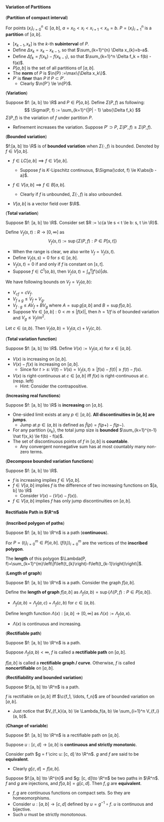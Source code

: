 #### Variation of Partitions

(**Partition of compact interval**)

For points $(x_i)_{i=0}^{n} \in [a, b]$, $a = x_0<x_i < x_{i+1} < x_n = b$. $P = (x_i)_{i= 1}^n$ is a **partition** of $[a, b]$.

- $[x_{k-1}, x_k]$ is the $k$-th **subinterval** of $P$.
- Define $\Delta x_{k}=x_{k}-x_{k-1}$, so that $\sum_{k=1}^{n} \Delta x_{k}=b-a$.
- Define $\Delta f_k = f(x_k)  - f(x_{k-1})$, so that $\sum_{k=1}^n \Delta f_k = f(b) - f(a)$.
- $P[a, b]$ is the set of all partitions of $[a, b]$.
- The **norm** of $P$ is $\n{P} :=\max\{\Delta x_k\}$.
- $P'$ is **finer** than $P$ if $P \subset P'$.
  - Clearly $\n{P'} \le \n{P}$.

(**Variation**)

Suppose $f: [a, b] \to \R$ and $P \in P[a, b]$. Define $\Sigma(P, f)$ as following:
$$
\Sigma(P, f) := \sum_{k=1}^{|P| - 1} \abs{\Delta f_k}
$$
$\Sigma(P, f)$ is the variation of $f$ under partition $P$.

- Refinement increases the variation. Suppose $P' \supset P$, $\Sigma(P', f) \ge \Sigma(P, f)$.

(**Bounded variation**)

$f:[a, b] \to \R$ is of **bounded variation** when $\Sigma(\cdot, f)$ is bounded. Denoted by $f \in V[a, b]$.

- $f \in LC[a, b] \implies f \in V[a, b]$.
  - Suppose $f$ is $K$-Lipschitz continuous, $\Sigma(\cdot, f) \le K\abs{b - a}$.

- $f \in V[a,b] \implies f \in B[a, b]$.
  - Clearly if $f$ is unbounded, $\Sigma(\cdot, f)$ is also unbounded.

- $V[a, b]$ is a vector field over $\R$.

(**Total variation**)

Suppose $f: [a, b] \to \R$. Consider set $R := \c{a \le s < t \le b: s, t \in \R}$.

Define $V_f(s, t): R \to [0, \infty]$ as
$$
V_f(s, t) := \sup\left \{\Sigma(P, f): P \in P[s, t]\right\}
$$

- When the range is clear, we also write $V_f = V_f(s, t)$.
- Define $V_f(s, s) = 0$ for $s \in [a, b]$.
- $V_f(s, t) = 0$ if and only if $f$ is constant on $[s, t]$.
- Suppose $f \in C^1(a, b)$, then $V_f(a, t) = \int_a^t |f'(s)|ds$.

We have following bounds on $V_f = V_f(a, b)$:
- $V_{cf} = cV_f$.
- $V_{f \pm g} \le V_f + V_g$.
- $V_{f \cdot g} \le A V_f + B V_g$ where $A = \sup g[a, b]$ and $B = \sup f[a, b]$.
- Suppose $\forall x \in [a, b]: 0 < m \le |f(x)|$, then $h = 1/f$ is of bounded variation and $V_g \le V_f/m^2$.

Let $c \in (a, b)$. Then $V_f(a, b) = V_f(a, c) + V_f(c, b)$.

(**Total variation function**)

Suppose $f: [a, b] \to \R$. Define $V(x):= V_f(a, x)$ for $x \in [a, b]$.
- $V(x)$ is increasing on $[a, b]$.
- $V(x) - f(x)$ is increasing on $[a, b]$.
  - Since for $t > s$: $V(t) - V(s) = V_f(s, t) \ge |f(s) - f(t)| \ge f(t) - f(s)$.
- $V(x)$ is right-continuous at $c \in [a, b]$ iff $f(x)$ is right-continuous at $c$. (resp. left)
  - Hint: Consider the contrapositive.


(**Increasing real functions**)

Suppose $f: [a, b] \to \R$ is **increasing** on $[a, b]$.

- One-sided limit exists at any $p \in [a, b]$. **All discontinuities in $[a, b]$ are jumps**.
  - Jump at $p \in (a, b)$ is defined as $\hat f(p) = f(p+) - f(p-)$.
- For any partition $\{x_k\}$, the total jump size is **bounded** $\sum_{k=1}^{n-1} \hat f(x_k) \le f(b) - f(a)$.
- The set of discontinuous points of $f$ in $[a, b]$ is **countable**.
  - Any convergent nonnegative sum has at most countably many non-zero terms.


(**Decompose bounded variation functions**)

Suppose $f: [a, b] \to \R$.

- $f$ is increasing implies $f \in V[a, b]$.
- $f \in V[a, b]$ implies $f$ is the difference of two increasing functions on $[a, b] \to \R$
  - Consider $V(x) - (V(x) - f(x))$.
- $f \in V[a, b]$ implies $f$ has only jump discontinuities on $[a, b]$.

#### Rectifiable Path in $\R^n$

(**Inscribed polygon of paths**)

Suppose $f: [a, b] \to \R^n$ is a path (**continuous**).

For $P = (t_i)_{i=0}^m \in P[a, b]$. $(f(t_i))_{i = 0}^m$ are the vertices of the **inscribed polygon**.

The **length** of this polygon $\Lambda(P, f)=\sum_{k=1}^{m}\left\|f\left(t_{k}\right)-f\left(t_{k-1}\right)\right\|$.

(**Length of graph**)

Suppose $f: [a, b] \to \R^n$ is a path. Consider the graph $f[a, b]$.

Define the **length of graph** $f[a, b]$ as $\Lambda_f(a, b) = \sup \{\Lambda(P, f): P \in P[a, b]\}$.

- $\Lambda_f(a, b) = \Lambda_f(a, c) + \Lambda_f(c, b)$ for $c \in (a, b)$.

Define length function $\Lambda(x): [a, b] \to [0, \infty]$ as $\Lambda(x) := \Lambda_f(a, x)$.

- $\Lambda(x)$ is continuous and increasing.

(**Rectifiable path**)

Suppose $f: [a, b] \to \R^n$ is a path.

Suppose $\Lambda_f(a, b) < \infty$, $f$ is called a **rectifiable path** on $[a, b]$.

$f[a, b]$ is called a **rectifiable graph / curve**. Otherwise, $f$ is called **noncertifiable** on $[a, b]$.

(**Rectifiability and bounded variation**)

Suppose $f:[a, b] \to \R^n$ is a path.

$f$ is rectifiable on $[a, b]$ iff $\c{f_1, \ldots, f_n}$ are of bounded variation on $[a, b]$.

- Just notice that $V_{f_k}(a, b) \le \Lambda_f(a, b) \le \sum_{i=1}^n V_{f_i}(a, b)$.

(**Change of variable**)

Suppose $f: [a, b] \to \R^n$ is a rectifiable path on $[a, b]$.

Suppose $u: [c, d] \to [a, b]$ is **continuous and strictly monotonic**.

Consider path $g = f \circ u: [c, d] \to \R^n$. $g$ and $f$ are said to be **equivalent**.

  - Clearly $g[c, d] = f[a, b]$.

Suppose $f:[a, b] \to \R^{n}$ and $g: [c, d]\to \R^n$ be two paths in $\R^n$. $f$ and $g$ are injections, and $f[a, b] = g[c, d]$. Then $f, g$ are **equivalent**.

  - $f, g$ are continuous functions on compact sets. So they are homeomorphisms.
  - Consider $u: [a, b] \to [c, d]$ defined by $u = g^{-1} \circ f$. $u$ is continuous and bijective.
  - Such $u$ must be strictly monotonous.
